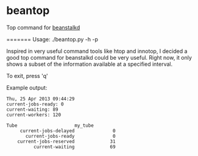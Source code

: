 beantop
=======

Top command for [beanstalkd][]

[beanstalkd]: http://kr.github.com/beanstalkd/

=======
Usage: ./beantop.py -h <host> -p <port>

Inspired in very useful command tools like htop and innotop, I decided a good top command for beanstalkd could be very useful. Right now, it only shows a subset of the information available at a specified interval.

To exit, press 'q'

Example output:

    Thu, 25 Apr 2013 09:44:29
    current-jobs-ready: 0
    current-waiting: 89
    current-workers: 120
    
    Tube                     my_tube
         current-jobs-delayed              0
           current-jobs-ready              0
        current-jobs-reserved             31
              current-waiting             69

